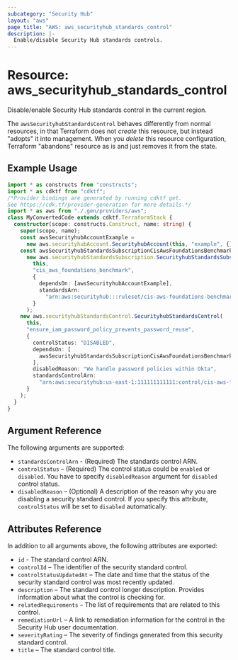 ```yaml
---
subcategory: "Security Hub"
layout: "aws"
page_title: "AWS: aws_securityhub_standards_control"
description: |-
  Enable/disable Security Hub standards controls.
---
```


# Resource: aws_securityhub_standards_control

Disable/enable Security Hub standards control in the current region.

The `awsSecurityhubStandardsControl` behaves differently from normal resources, in that
Terraform does not _create_ this resource, but instead "adopts" it
into management. When you _delete_ this resource configuration, Terraform "abandons" resource as is and just removes it from the state.

## Example Usage

```typescript
import * as constructs from "constructs";
import * as cdktf from "cdktf";
/*Provider bindings are generated by running cdktf get.
See https://cdk.tf/provider-generation for more details.*/
import * as aws from "./.gen/providers/aws";
class MyConvertedCode extends cdktf.TerraformStack {
  constructor(scope: constructs.Construct, name: string) {
    super(scope, name);
    const awsSecurityhubAccountExample =
      new aws.securityhubAccount.SecurityhubAccount(this, "example", {});
    const awsSecurityhubStandardsSubscriptionCisAwsFoundationsBenchmark =
      new aws.securityhubStandardsSubscription.SecurityhubStandardsSubscription(
        this,
        "cis_aws_foundations_benchmark",
        {
          dependsOn: [awsSecurityhubAccountExample],
          standardsArn:
            "arn:aws:securityhub:::ruleset/cis-aws-foundations-benchmark/v/1.2.0",
        }
      );
    new aws.securityhubStandardsControl.SecurityhubStandardsControl(
      this,
      "ensure_iam_password_policy_prevents_password_reuse",
      {
        controlStatus: "DISABLED",
        dependsOn: [
          awsSecurityhubStandardsSubscriptionCisAwsFoundationsBenchmark,
        ],
        disabledReason: "We handle password policies within Okta",
        standardsControlArn:
          "arn:aws:securityhub:us-east-1:111111111111:control/cis-aws-foundations-benchmark/v/1.2.0/1.10",
      }
    );
  }
}

```

## Argument Reference

The following arguments are supported:

* `standardsControlArn` - (Required) The standards control ARN.
* `controlStatus` – (Required) The control status could be `enabled` or `disabled`. You have to specify `disabledReason` argument for `disabled` control status.
* `disabledReason` – (Optional) A description of the reason why you are disabling a security standard control. If you specify this attribute, `controlStatus` will be set to `disabled` automatically.

## Attributes Reference

In addition to all arguments above, the following attributes are exported:

* `id` - The standard control ARN.
* `controlId` – The identifier of the security standard control.
* `controlStatusUpdatedAt` – The date and time that the status of the security standard control was most recently updated.
* `description` – The standard control longer description. Provides information about what the control is checking for.
* `relatedRequirements` – The list of requirements that are related to this control.
* `remediationUrl` – A link to remediation information for the control in the Security Hub user documentation.
* `severityRating` – The severity of findings generated from this security standard control.
* `title` – The standard control title.

<!-- cache-key: cdktf-0.17.0-pre.15 input-35a6e8ed3afe8380b428ce03a9fa58b62d388e001851204e378b4d6e23d63f5a -->